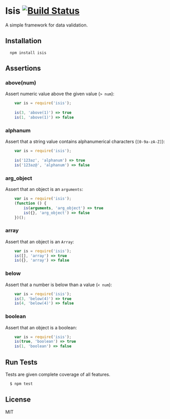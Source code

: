 # Isis [![Build Status](https://secure.travis-ci.org/math-nao/isis.png)](http://travis-ci.org/math-nao/isis)

A simple framework for data validation.

## Installation

```
  npm install isis
```

## Assertions

### above(num)
Assert numeric value above the given value (`> num`):

``` js
    var is = require('isis');
    
    is(3, 'above(1)') => true
    is(1, 'above(1)') => false
```

### alphanum
Assert that a string value contains alphanumerical characters (`[0-9a-zA-Z]`):

``` js
    var is = require('isis');
    
    is('123az', 'alphanum') => true
    is('123az@', 'alphanum') => false
```

### arg_object
Assert that an object is an `arguments`:

``` js
    var is = require('isis');
    (function () {
        is(arguments, 'arg_object') => true
        is({}, 'arg_object') => false
    })();
```

### array
Assert that an object is an `Array`:

``` js
    var is = require('isis');
    is([], 'array') => true
    is({}, 'array') => false
```

### below
Assert that a number is below than a value  (`< num`):

``` js
    var is = require('isis');
    is(3, 'below(4)') => true
    is(4, 'below(4)') => false
```

### boolean
Assert that an object is a boolean:

``` js
    var is = require('isis');
    is(true, 'boolean') => true
    is(1, 'boolean') => false
```

## Run Tests
Tests are given complete coverage of all features.

``` bash
  $ npm test
```


## License

MIT

